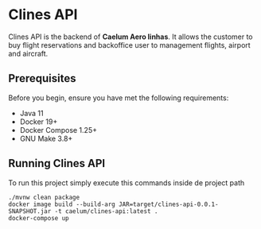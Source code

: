 # Clines API

Clines API is the backend of **Caelum Aero linhas**. It allows the customer to buy flight reservations and 
backoffice user to management flights, airport and aircraft.


## Prerequisites
Before you begin, ensure you have met the following requirements:

* Java 11 
* Docker 19+
* Docker Compose 1.25+
* GNU Make 3.8+ 

## Running Clines API

To run this project simply execute this commands inside de project path

```shell script
./mvnw clean package
docker image build --build-arg JAR=target/clines-api-0.0.1-SNAPSHOT.jar -t caelum/clines-api:latest .
docker-compose up
```
